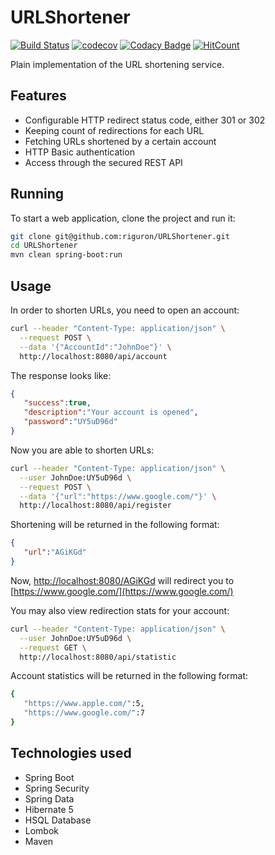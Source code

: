 # URLShortener

[![Build Status](https://travis-ci.org/riguron/URLShortener.svg?branch=master)](https://travis-ci.org/riguron/URLShortener)
[![codecov](https://codecov.io/gh/riguron/URLShortener/branch/master/graph/badge.svg)](https://codecov.io/gh/riguron/URLShortener)
[![Codacy Badge](https://api.codacy.com/project/badge/Grade/f934ddd367cc493d8ba463f87740eb06)](https://www.codacy.com/manual/riguron/URLShortener?utm_source=github.com&amp;utm_medium=referral&amp;utm_content=riguron/URLShortener&amp;utm_campaign=Badge_Grade)
[![HitCount](http://hits.dwyl.io/riguron/URLShortener.svg)](http://hits.dwyl.io/riguron/URLShortener)

Plain implementation of the URL shortening service.

## Features

- Configurable HTTP redirect status code, either 301 or 302
- Keeping count of redirections for each URL
- Fetching URLs shortened by a certain account
- HTTP Basic authentication
- Access through the secured REST API

## Running

To start a web application, clone the project and run it:

```bash
git clone git@github.com:riguron/URLShortener.git
cd URLShortener
mvn clean spring-boot:run
```

## Usage

In order to shorten URLs, you need to open an account:

```bash
curl --header "Content-Type: application/json" \
  --request POST \
  --data '{"AccountId":"JohnDoe"}' \
  http://localhost:8080/api/account
```

The response looks like:

```json
{  
   "success":true,
   "description":"Your account is opened",
   "password":"UY5uD96d"
}
```

Now you are able to shorten URLs:

```bash
curl --header "Content-Type: application/json" \
  --user JohnDoe:UY5uD96d \
  --request POST \
  --data '{"url":"https://www.google.com/"}' \
  http://localhost:8080/api/register
```

Shortening will be returned in the following format:

```json
{  
   "url":"AGiKGd"
}
```

Now, [http://localhost:8080/AGiKGd](http://localhost:8080/AGiKGd) will redirect you to [https://www.google.com/](https://www.google.com/)

You may also view redirection stats for your account:

```bash
curl --header "Content-Type: application/json" \
  --user JohnDoe:UY5uD96d \
  --request GET \
  http://localhost:8080/api/statistic
```

Account statistics will be returned in the following format:

```bash
{  
   "https://www.apple.com/":5,
   "https://www.google.com/":7
}
```

## Technologies used

- Spring Boot
- Spring Security
- Spring Data 
- Hibernate 5
- HSQL Database
- Lombok
- Maven

